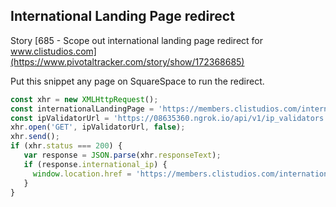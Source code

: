## International Landing Page redirect

Story [685 - Scope out international landing page redirect for www.clistudios.com](https://www.pivotaltracker.com/story/show/172368685)

Put this snippet any page on SquareSpace to run the redirect.

```javascript
const xhr = new XMLHttpRequest();
const internationalLandingPage = 'https://members.clistudios.com/international';
const ipValidatorUrl = 'https://08635360.ngrok.io/api/v1/ip_validators';
xhr.open('GET', ipValidatorUrl, false);
xhr.send();
if (xhr.status === 200) {
   var response = JSON.parse(xhr.responseText);
   if (response.international_ip) {
     window.location.href = 'https://members.clistudios.com/international'
   }
}
```
